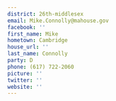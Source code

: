 ```yaml
---
district: 26th-middlesex
email: Mike.Connolly@mahouse.gov
facebook: ''
first_name: Mike
hometown: Cambridge
house_url: ''
last_name: Connolly
party: D
phone: (617) 722-2060
picture: ''
twitter: ''
website: ''
---
```

